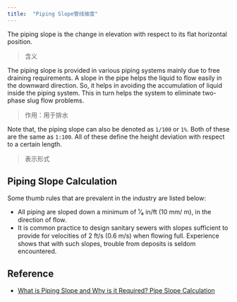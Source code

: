 ```yaml
---
title:  "Piping Slope管线坡度"
---
```


The piping slope is the change in elevation with respect to its flat horizontal position.

> 含义

The piping slope is provided in various piping systems mainly due to free draining requirements.
A slope in the pipe helps the liquid to flow easily in the downward direction.
So, it helps in avoiding the accumulation of liquid inside the piping system.
This in turn helps the system to eliminate two-phase slug flow problems.

> 作用：用于排水

Note that, the piping slope can also be denoted as `1/100` or `1%`.
Both of these are the same as `1:100`.
All of these define the height deviation with respect to a certain length.

> 表示形式

## Piping Slope Calculation

Some thumb rules that are prevalent in the industry are listed below:

- All piping are sloped down a minimum of ¹⁄₈ in/ft (10 mm/ m), in the direction of ﬂow.
- It is common practice to design sanitary sewers with slopes sufficient to provide for velocities of 2 ft/s (0.6 m/s) when ﬂowing full. Experience shows that with such slopes, trouble from deposits is seldom encountered.

## Reference

- [What is Piping Slope and Why is it Required? Pipe Slope Calculation](https://whatispiping.com/piping-slope/)
